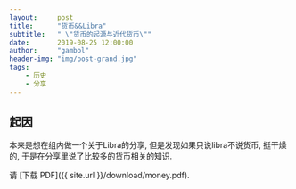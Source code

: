 ```yaml
---
layout:     post
title:      "货币&&Libra"
subtitle:   " \"货币的起源与近代货币\""
date:       2019-08-25 12:00:00
author:     "gambol"
header-img: "img/post-grand.jpg"
tags:
    - 历史
    - 分享
--- 
```


## 起因

本来是想在组内做一个关于Libra的分享,  但是发现如果只说libra不说货币, 挺干燥的, 于是在分享里说了比较多的货币相关的知识.

请 [下载 PDF]({{ site.url }}/download/money.pdf).
